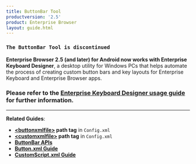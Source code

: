 ```yaml
---
title: ButtonBar Tool 
productversion: '2.5'
product: Enterprise Browser
layout: guide.html
---
```


### `The ButtonBar Tool is discontinued`

**Enterprise Browser 2.5 (and later) for Android now works with Enterprise Keyboard Designer**, a desktop utility for Windows PCs that helps automate the process of creating custom button bars and key layouts for Enterprise Keyboard and Enterprise Browser apps. 

### Please refer to the [Enterprise Keyboard Designer usage guide](/ekd) for further information. 

-----

**Related Guides**:

* **[&lt;buttonxmlfile&gt;](../configreference/#buttonxmlfile) path tag** in `Config.xml`
* **[&lt;customxmlfile&gt;](../configreference/#customxmlfile)  path tag** in `Config.xml`
* **[ButtonBar APIs](../../api/re2x/ButtonBar)** 
* **[Button.xml Guide]()**
* **[CustomScript.xml Guide]()**

